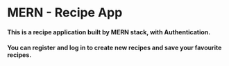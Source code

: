 # MERN - Recipe App
#### This is a recipe application built by MERN stack, with Authentication.
#### You can register and log in to create new recipes and save your favourite recipes.